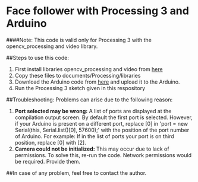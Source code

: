 # Face follower with Processing 3 and Arduino



####Note: This code is valid only for Processing 3 with the opencv_processing and video library.

##Steps to use this code:
<ol>
  <li>First install libraries opencv_processing and video from <a href="https://drive.google.com/file/d/1SW2uwrFtu9Nq_sAf91RnD2FM77b6wm5l/view?usp=sharing">here</a></li>
  <li>Copy these files to documents/Processing/libraries</li>
      <li>Download the Arduino code from <a href="http://sfecdn.s3.amazonaws.com/downloads/tutorials/PanTiltFaceDetection/SerialServoControl.zip">here</a> and upload it to the Arduino.</li>
  <li>Run the Processing 3 sketch given in this respository</li>
          </ol>
##Troubleshooting:
Problems can arise due to the following reason:
<ol>
  <li><strong>Port selected may be wrong:</strong> A list of ports are displayed at the compilation output screen. By default the first port is selected. However, if your Arduino is present on a different port, replace [0] in 'port = new Serial(this, Serial.list()[0], 57600);' with the position of the port number of Arduino. For example: If in the list of ports your port is on third position, replace [0] with [2].</li>
  <li><strong>Camera could not be initialized:</strong> This may occur due to lack of permissions. To solve this, re-run the code. Network permissions would be required. Provide them.</li>
  </ol>
  
  
  ##In case of any problem, feel free to contact the author.
